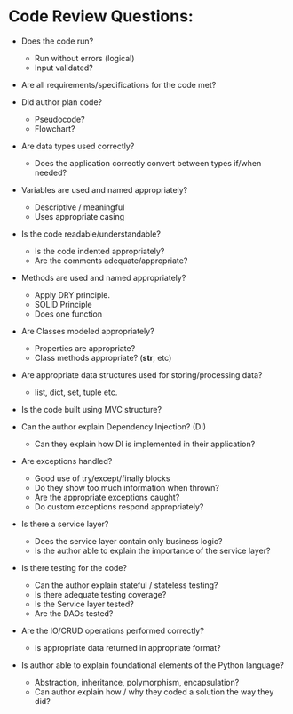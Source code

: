 # Code Review Questions:

*	Does the code run?  
    - Run without errors (logical)
    - Input validated?

*	Are all requirements/specifications for the code met?

*	Did author plan code?
    - Pseudocode?
    - Flowchart?

*	Are data types used correctly?
    - Does the application correctly convert between types if/when needed?

*	Variables are used and named appropriately?
    - Descriptive / meaningful
    - Uses appropriate casing

*	Is the code readable/understandable?
    - Is the code indented appropriately?
    - Are the comments adequate/appropriate?

*	Methods are used and named appropriately? 
    - Apply DRY principle.
    - SOLID Principle
    - Does one function

*	Are Classes modeled appropriately?
    - Properties are appropriate?
    - Class methods appropriate? (__str__, etc)

*	Are appropriate data structures used for storing/processing data?
    - list, dict, set, tuple etc.

* 	Is the code built using MVC structure?

*	Can the author explain Dependency Injection? (DI)
    - Can they explain how DI is implemented in their application?

*	Are exceptions handled?
    - Good use of try/except/finally blocks
    - Do they show too much information when thrown?
    - Are the appropriate exceptions caught?
    - Do custom exceptions respond appropriately?

*	Is there a service layer?
    - Does the service layer contain only business logic?
    - Is the author able to explain the importance of the service layer?

*	Is there testing for the code?
    - Can the author explain stateful / stateless testing?
    - Is there adequate testing coverage?
    - Is the Service layer tested?
    - Are the DAOs tested?

*	Are the IO/CRUD operations performed correctly?
    - Is appropriate data returned in appropriate format?

*	Is author able to explain foundational elements of the Python language?
    - Abstraction, inheritance, polymorphism, encapsulation?
    - Can author explain how / why they coded a solution the way they did?
